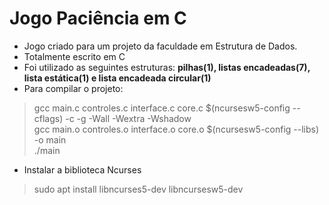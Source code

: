 # Jogo Paciência em C

 - Jogo criado para um projeto da faculdade em Estrutura de Dados.
 - Totalmente escrito em C
 - Foi utilizado as seguintes estruturas: **pilhas(1), listas encadeadas(7), lista estática(1) e lista encadeada circular(1)**
 - Para compilar o projeto: 
 > gcc main.c controles.c interface.c core.c $(ncursesw5-config --cflags) -c -g -Wall -Wextra -Wshadow<br>
 > gcc main.o controles.o interface.o core.o $(ncursesw5-config --libs) -o main<br>
 > ./main
 
 - Instalar a biblioteca Ncurses
 > sudo apt install libncurses5-dev libncursesw5-dev


